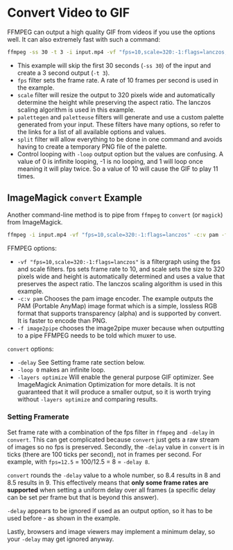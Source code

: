 # Convert Video to GIF
FFMPEG can output a high quality GIF from videos if you use the options well. It can also extremely fast with such a command:
``` bash
ffmpeg -ss 30 -t 3 -i input.mp4 -vf "fps=10,scale=320:-1:flags=lanczos,split[s0][s1];[s0]palettegen[p];[s1][p]paletteuse" -loop 0 output.gif
```

- This example will skip the first 30 seconds (`-ss 30`) of the input and create a 3 second output (`-t 3`).
- `fps` filter sets the frame rate. A rate of 10 frames per second is used in the example.
- `scale` filter will resize the output to 320 pixels wide and automatically determine the height while preserving the aspect ratio. The lanczos scaling algorithm is used in this example.
- `palettegen` and `paletteuse` filters will generate and use a custom palette generated from your input. These filters have many options, so refer to the links for a list of all available options and values.
- `split` filter will allow everything to be done in one command and avoids having to create a temporary PNG file of the palette.
- Control looping with `-loop` output option but the values are confusing. A value of 0 is infinite looping, -1 is no looping, and 1 will loop once meaning it will play twice. So a value of 10 will cause the GIF to play 11 times.

## ImageMagick `convert` Example
Another command-line method is to pipe from `ffmpeg` to `convert` (or `magick`) from ImageMagick.

``` bash
ffmpeg -i input.mp4 -vf "fps=10,scale=320:-1:flags=lanczos" -c:v pam -f image2pipe - | convert -delay 10 - -loop 0 -layers optimize output.gif
```

FFMPEG options:

- `-vf "fps=10,scale=320:-1:flags=lanczos"` is a filtergraph using the fps and scale filters. fps sets frame rate to 10, and scale sets the size to 320 pixels wide and height is automatically determined and uses a value that preserves the aspect ratio. The lanczos scaling algorithm is used in this example.
- `-c:v pam` Chooses the pam image encoder. The example outputs the PAM (Portable AnyMap) image format which is a simple, lossless RGB format that supports transparency (alpha) and is supported by convert. It is faster to encode than PNG.
- `-f image2pipe` chooses the image2pipe muxer because when outputting to a pipe FFMPEG needs to be told which muxer to use.

`convert` options:
- `-delay` See Setting frame rate section below.
- `-loop 0` makes an infinite loop.
- `-layers optimize` Will enable the general purpose GIF optimizer. See ImageMagick Animation Optimization for more details. It is not guaranteed that it will produce a smaller output, so it is worth trying without `-layers optimize` and comparing results.

### Setting Framerate
Set frame rate with a combination of the fps filter in `ffmpeg` and `-delay` in `convert`. This can get complicated because `convert` just gets a raw stream of images so no fps is preserved. Secondly, the `-delay` value in `convert` is in ticks (there are 100 ticks per second), not in frames per second. For example, with `fps=12.5` = 100/12.5 = 8 = `-delay 8`.

`convert` rounds the `-delay` value to a whole number, so 8.4 results in 8 and 8.5 results in 9. This effectively means that **only some frame rates are supported** when setting a uniform delay over all frames (a specific delay can be set per frame but that is beyond this answer).

`-delay` appears to be ignored if used as an output option, so it has to be used before - as shown in the example.

Lastly, browsers and image viewers may implement a minimum delay, so your `-delay` may get ignored anyway.